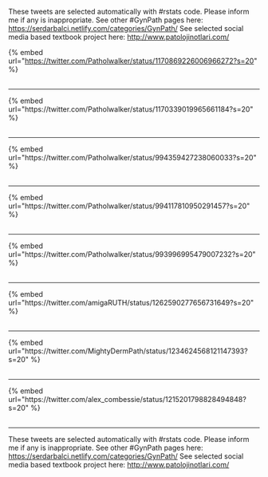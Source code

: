 

These tweets are selected automatically with #rstats code. Please inform me if any is inappropriate.
See other #GynPath pages here: https://serdarbalci.netlify.com/categories/GynPath/ 
See selected social media based textbook project here: http://www.patolojinotlari.com/

{% embed url="https://twitter.com/Patholwalker/status/1170869226006966272?s=20" %}<br>
<br>
<hr>
{% embed url="https://twitter.com/Patholwalker/status/1170339019965661184?s=20" %}<br>
<br>
<hr>
{% embed url="https://twitter.com/Patholwalker/status/994359427238060033?s=20" %}<br>
<br>
<hr>
{% embed url="https://twitter.com/Patholwalker/status/994117810950291457?s=20" %}<br>
<br>
<hr>
{% embed url="https://twitter.com/Patholwalker/status/993996995479007232?s=20" %}<br>
<br>
<hr>
{% embed url="https://twitter.com/amigaRUTH/status/1262590277656731649?s=20" %}<br>
<br>
<hr>
{% embed url="https://twitter.com/MightyDermPath/status/1234624568121147393?s=20" %}<br>
<br>
<hr>
{% embed url="https://twitter.com/alex_combessie/status/1215201798828494848?s=20" %}<br>
<br>
<hr>


These tweets are selected automatically with #rstats code. Please inform me if any is inappropriate.
See other #GynPath pages here: https://serdarbalci.netlify.com/categories/GynPath/ 
See selected social media based textbook project here: http://www.patolojinotlari.com/
